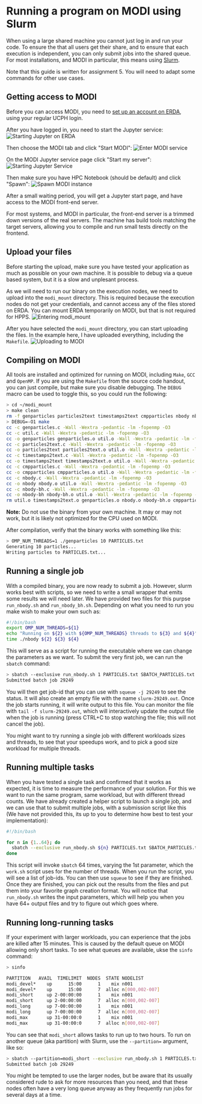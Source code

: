 # Running a program on MODI using Slurm

When using a large shared machine you cannot just log in and run your code. To ensure the that all users get their share, and to ensure that each execution is independent, you can only submit jobs into the shared queue. For most installations, and MODI in particular, this means using [Slurm](https://slurm.schedmd.com/overview.html).

Note that this guide is written for assignment 5. You will need to adapt some commands for other use cases.

## Getting access to MODI

Before you can access MODI, you need to [set up an account on ERDA](https://erda.ku.dk), using your regular UCPH login.

After you have logged in, you need to start the Jupyter service:
![Starting Jupyter on ERDA](screen-01.png "Starting Jupyter on ERDA")

Then choose the MODI tab and click "Start MODI":
![Enter MODI service](screen-02.png "Enter MODI service")

On the MODI Jupyter service page click "Start my server":
![Starting Jupyter Service](screen-03.png "Starting MODI service on ERDA")

Then make sure you have HPC Notebook (should be default) and click "Spawn":
![Spawn MODI instance](screen-04.png "Spawn MODI instance on ERDA")

After a small waiting period, you will get a Jupyter start page, and have access to the MODI front-end server.

For most systems, and MODI in particular, the front-end server is a trimmed down versions of the real servers. The machine has build tools matching the target servers, allowing you to compile and run small tests directly on the frontend.

## Upload your files

Before starting the upload, make sure you have tested your application as much as possible on your own machine. It is possible to debug via a queue based system, but it is a slow and unplesant process.

As we will need to run our binary on the execution nodes, we need to upload into the `modi_mount` directory. This is required because the execution nodes do not get your credentials, and cannot access any of the files stored on ERDA. You can mount ERDA temporarily on MODI, but that is not required for HPPS.
![Entering modi_mount](screen-05.png "Entering the modi_mount directory")

After you have selected the `modi_mount` directory, you can start uploading the files. In the example here, I have uploaded everything, including the `Makefile`. 
![Uploading to MODI](screen-06.png "Uploading files to MODI")

## Compiling on MODI

All tools are installed and optimized for running on MODI, including `Make`, `GCC` and `OpenMP`. If you are using the `Makefile` from the source code handout, you can just compile, but make sure you disable debugging. The `DEBUG` macro can be used to toggle this, so you could run the following:

```bash
> cd ~/modi_mount
> make clean
rm -f genparticles particles2text timestamps2text cmpparticles nbody nbody-bh *.o
> DEBUG=-O1 make
cc -c genparticles.c -Wall -Wextra -pedantic -lm -fopenmp -O3
cc -c util.c -Wall -Wextra -pedantic -lm -fopenmp -O3
cc -o genparticles genparticles.o util.o -Wall -Wextra -pedantic -lm -fopenmp -O3
cc -c particles2text.c -Wall -Wextra -pedantic -lm -fopenmp -O3
cc -o particles2text particles2text.o util.o -Wall -Wextra -pedantic -lm -fopenmp -O3
cc -c timestamps2text.c -Wall -Wextra -pedantic -lm -fopenmp -O3
cc -o timestamps2text timestamps2text.o util.o -Wall -Wextra -pedantic -lm -fopenmp -O3
cc -c cmpparticles.c -Wall -Wextra -pedantic -lm -fopenmp -O3
cc -o cmpparticles cmpparticles.o util.o -Wall -Wextra -pedantic -lm -fopenmp -O3
cc -c nbody.c -Wall -Wextra -pedantic -lm -fopenmp -O3
cc -o nbody nbody.o util.o -Wall -Wextra -pedantic -lm -fopenmp -O3
cc -c nbody-bh.c -Wall -Wextra -pedantic -lm -fopenmp -O3
cc -o nbody-bh nbody-bh.o util.o -Wall -Wextra -pedantic -lm -fopenmp -O3
rm util.o timestamps2text.o genparticles.o nbody.o nbody-bh.o cmpparticles.o particles2text.o
```

**Note:** Do not use the binary from your own machine. It may or may not work, but it is likely not optimized for the CPU used on MODI.

After compilation, verify that the binary works with something like this:
```bash
> OMP_NUM_THREADS=1 ./genparticles 10 PARTICLES.txt
Generating 10 particles...
Writing particles to PARTICLES.txt...
```

## Running a single job

With a compiled binary, you are now ready to submit a job. However, slurm works best with scripts, so we need to write a small wrapper that emits some results we will need later. We have provided two files for this purpse `run_nbody.sh` and `run_nbody_bh.sh`. Depending on what you need to run you make wish to make your own such as:
```bash
#!/bin/bash
export OMP_NUM_THREADS=${1}
echo "Running on ${2} with ${OMP_NUM_THREADS} threads to ${3} and ${4}"
time ./nbody ${2} ${3} ${4}
```

This will serve as a script for running the executable where we can change the parameters as we want. To submit the very first job, we can run the `sbatch` command:
```bash
> sbatch --exclusive run_nbody.sh 1 PARTICLES.txt SBATCH_PARTICLES.txt SBATCH_WARNINGS.txt
Submitted batch job 29249
```

You will then get job-id that you can use with `squeue -j 29249` to see the status. It will also create an empty file with the name `slurm-29249.out`. Once the job starts running, it will write output to this file. You can monitor the file with `tail -f slurm-29249.out`, which will interactively update the output file when the job is running (press CTRL+C to stop watching the file; this will not cancel the job).

You might want to try running a single job with different workloads sizes and threads, to see that your speedups work, and to pick a good size workload for multiple threads.

## Running multiple tasks

When you have tested a single task and confirmed that it works as expected, it is time to measure the performance of your solution. For this we want to run the same program, same workload, but with different thread counts. We have already created a helper script to launch a single job, and we can use that to submit multiple jobs, with a submission script like this (We have not provided this, its up to you to determine how best to test your implementation):

```bash
#!/bin/bash

for n in {1..64}; do
  sbatch --exclusive run_nbody.sh ${n} PARTICLES.txt SBATCH_PARTICLES.txt SBATCH_WARNINGS.txt
done
```

This script will invoke `sbatch` 64 times, varying the 1st parameter, which the `work.sh` script uses for the number of threads. When you run the script, you will see a list of job-ids. You can then use `squeue` to see if they are finished. Once they are finished, you can pick out the results from the files and put them into your favorite graph creation format. You will notice that `run_nbody.sh` writes the input parameters, which will help you when you have 64+ output files and try to figure out which goes where.

## Running long-running tasks

If your experiment with larger workloads, you can experience that the jobs are killed after 15 minutes. This is caused by the default queue on MODI allowing only short tasks. To see what queues are available, ukse the `sinfo` command:

```bash
> sinfo

PARTITION   AVAIL  TIMELIMIT  NODES  STATE NODELIST
modi_devel*    up      15:00      1    mix n001
modi_devel*    up      15:00      7  alloc n[000,002-007]
modi_short     up 2-00:00:00      1    mix n001
modi_short     up 2-00:00:00      7  alloc n[000,002-007]
modi_long      up 7-00:00:00      1    mix n001
modi_long      up 7-00:00:00      7  alloc n[000,002-007]
modi_max       up 31-00:00:0      1    mix n001
modi_max       up 31-00:00:0      7  alloc n[000,002-007]
```

You can see that `modi_short` allows tasks to run up to two hours. To run on another queue (aka partition) with Slurm, use the `--partition=` argument, like so:
```bash
> sbatch --partition=modi_short --exclusive run_nbody.sh 1 PARTICLES.txt SBATCH_PARTICLES.txt SBATCH_WARNINGS.txt
Submitted batch job 29249
```

You might be tempted to use the larger nodes, but be aware that its usually considered rude to ask for more resources than you need, and that these nodes often have a very long queue anyway as they frequently run jobs for several days at a time.

